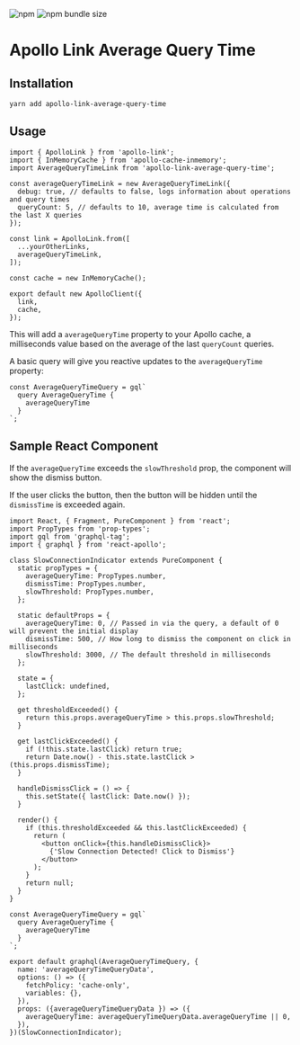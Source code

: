 ![npm](https://img.shields.io/npm/v/apollo-link-average-query-time.svg)
![npm bundle size](https://img.shields.io/bundlephobia/min/apollo-link-average-query-time.svg)

# Apollo Link Average Query Time

## Installation

```
yarn add apollo-link-average-query-time
```

## Usage

```
import { ApolloLink } from 'apollo-link';
import { InMemoryCache } from 'apollo-cache-inmemory';
import AverageQueryTimeLink from 'apollo-link-average-query-time';

const averageQueryTimeLink = new AverageQueryTimeLink({
  debug: true, // defaults to false, logs information about operations and query times
  queryCount: 5, // defaults to 10, average time is calculated from the last X queries
});

const link = ApolloLink.from([
  ...yourOtherLinks,
  averageQueryTimeLink,
]);

const cache = new InMemoryCache();

export default new ApolloClient({
  link,
  cache,
});

```

This will add a `averageQueryTime` property to your Apollo cache, a milliseconds value based on the average of the last `queryCount` queries.

A basic query will give you reactive updates to the `averageQueryTime` property:

```
const AverageQueryTimeQuery = gql`
  query AverageQueryTime {
    averageQueryTime
  }
`;
```
## Sample React Component

If the `averageQueryTime` exceeds the `slowThreshold` prop, the component will show the dismiss button.

If the user clicks the button, then the button will be hidden until the `dismissTime` is exceeded again.

```
import React, { Fragment, PureComponent } from 'react';
import PropTypes from 'prop-types';
import gql from 'graphql-tag';
import { graphql } from 'react-apollo';

class SlowConnectionIndicator extends PureComponent {
  static propTypes = {
    averageQueryTime: PropTypes.number,
    dismissTime: PropTypes.number,
    slowThreshold: PropTypes.number,
  };

  static defaultProps = {
    averageQueryTime: 0, // Passed in via the query, a default of 0 will prevent the initial display
    dismissTime: 500, // How long to dismiss the component on click in milliseconds
    slowThreshold: 3000, // The default threshold in milliseconds
  };

  state = {
    lastClick: undefined,
  };

  get thresholdExceeded() {
    return this.props.averageQueryTime > this.props.slowThreshold;
  }

  get lastClickExceeded() {
    if (!this.state.lastClick) return true;
    return Date.now() - this.state.lastClick > (this.props.dismissTime);
  }

  handleDismissClick = () => {
    this.setState({ lastClick: Date.now() });
  }

  render() {
    if (this.thresholdExceeded && this.lastClickExceeded) {
      return (
        <button onClick={this.handleDismissClick}>
          {'Slow Connection Detected! Click to Dismiss'}
        </button>
      );
    }
    return null;
  }
}

const AverageQueryTimeQuery = gql`
  query AverageQueryTime {
    averageQueryTime
  }
`;

export default graphql(AverageQueryTimeQuery, {
  name: 'averageQueryTimeQueryData',
  options: () => ({
    fetchPolicy: 'cache-only',
    variables: {},
  }),
  props: ({averageQueryTimeQueryData }) => ({
    averageQueryTime: averageQueryTimeQueryData.averageQueryTime || 0,
  }),
})(SlowConnectionIndicator);
```
